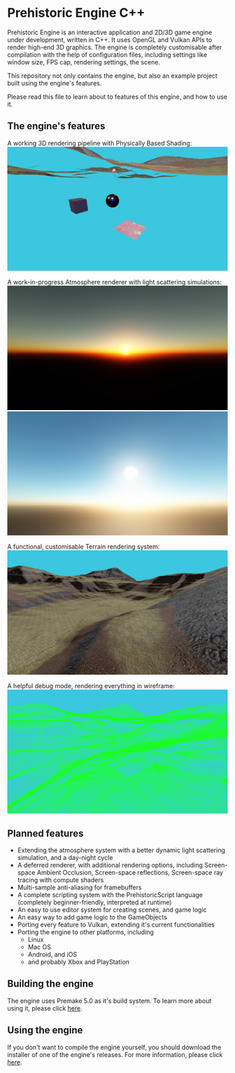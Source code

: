 # Prehistoric Engine C++
Prehistoric Engine is an interactive application and 2D/3D game engine under development, written in C++. It uses OpenGL and Vulkan APIs to render high-end 3D graphics. 
The engine is completely customisable after compilation with the help of configuration files, including settings like window size, FPS cap, rendering settings, the scene.

This repository not only contains the engine, but also an example project built using the engine's features.

Please read this file to learn about to features of this engine, and how to use it.

## The engine's features

A working 3D rendering pipeline with Physically Based Shading:
![](/images/pbr_image_1.png)

A work-in-progress Atmosphere renderer with light scattering simulations:
![](/images/atmosphere_1.png)
![](/images/atmosphere_2.png)

A functional, customisable Terrain rendering system:
![](/images/terrain.png)

A helpful debug mode, rendering everything in wireframe:
![](/images/terrain_wireframe.png)

## Planned features

* Extending the atmosphere system with a better dynamic light scattering simulation, and a day-night cycle
* A deferred renderer, with additional rendering options, including Screen-space Ambient Occlusion, Screen-space reflections, Screen-space ray tracing with compute shaders
* Multi-sample anti-aliasing for framebuffers
* A complete scripting system with the PrehistoricScript language (completely beginner-friendly, interpreted at runtime)
* An easy to use editor system for creating scenes, and game logic
* An easy way to add game logic to the GameObjects
* Porting every feature to Vulkan, extending it's current functionalities
* Porting the engine to other platforms, including
  * Linux
  * Mac OS
  * Android, and iOS
  * and probably Xbox and PlayStation
  
## Building the engine

The engine uses Premake 5.0 as it's build system. To learn more about using it, please click [here](BUILDING.md).

## Using the engine

If you don't want to compile the engine yourself, you should download the installer of one of the engine's releases. For more information, please click [here](INSTALLING.md).
